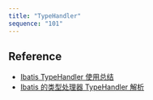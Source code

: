 ```yaml
---
title: "TypeHandler"
sequence: "101"
---
```


## Reference

- [Ibatis TypeHandler 使用总结](https://blog.csdn.net/szwangdf/article/details/10070321)
- [Ibatis 的类型处理器 TypeHandler 解析](https://www.cnblogs.com/lcngu/p/5297396.html)

